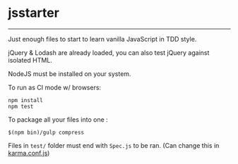 # jsstarter
-----------------------

Just enough files to start to learn vanilla JavaScript in TDD style.

jQuery & Lodash are already loaded, you can also test jQuery against isolated HTML.

NodeJS must be installed on your system.

To run as CI mode w/ browsers:
```
npm install
npm test
```

To package all your files into one :
```
$(npm bin)/gulp compress
```

Files in `test/` folder must end with `Spec.js` to be ran. (Can change this in [karma.conf.js](https://github.com/bdavidxyz/jsstarter/blob/master/karma.conf.js#L25))
